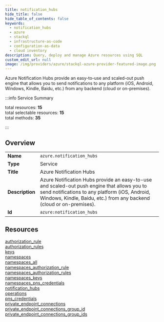 ```yaml
---
title: notification_hubs
hide_title: false
hide_table_of_contents: false
keywords:
  - notification_hubs
  - azure
  - stackql
  - infrastructure-as-code
  - configuration-as-data
  - cloud inventory
description: Query, deploy and manage Azure resources using SQL
custom_edit_url: null
image: /img/providers/azure/stackql-azure-provider-featured-image.png
---
```


Azure Notification Hubs provide an easy-to-use and scaled-out push engine that allows you to send notifications to any platform (iOS, Android, Windows, Kindle, Baidu, etc.) from any backend (cloud or on-premises).  
    
:::info Service Summary

<div class="row">
<div class="providerDocColumn">
<span>total resources:&nbsp;<b>15</b></span><br />
<span>total selectable resources:&nbsp;<b>15</b></span><br />
<span>total methods:&nbsp;<b>35</b></span><br />
</div>
</div>

:::

## Overview
<table><tbody>
<tr><td><b>Name</b></td><td><code>azure.notification_hubs</code></td></tr>
<tr><td><b>Type</b></td><td>Service</td></tr>
<tr><td><b>Title</b></td><td>Azure Notification Hubs</td></tr>
<tr><td><b>Description</b></td><td>Azure Notification Hubs provide an easy-to-use and scaled-out push engine that allows you to send notifications to any platform (iOS, Android, Windows, Kindle, Baidu, etc.) from any backend (cloud or on-premises).</td></tr>
<tr><td><b>Id</b></td><td><code>azure:notification_hubs</code></td></tr>
</tbody></table>

## Resources
<div class="row">
<div class="providerDocColumn">
<a href="/providers/azure/notification_hubs/authorization_rule/">authorization_rule</a><br />
<a href="/providers/azure/notification_hubs/authorization_rules/">authorization_rules</a><br />
<a href="/providers/azure/notification_hubs/keys/">keys</a><br />
<a href="/providers/azure/notification_hubs/namespaces/">namespaces</a><br />
<a href="/providers/azure/notification_hubs/namespaces_all/">namespaces_all</a><br />
<a href="/providers/azure/notification_hubs/namespaces_authorization_rule/">namespaces_authorization_rule</a><br />
<a href="/providers/azure/notification_hubs/namespaces_authorization_rules/">namespaces_authorization_rules</a><br />
<a href="/providers/azure/notification_hubs/namespaces_keys/">namespaces_keys</a><br />
</div>
<div class="providerDocColumn">
<a href="/providers/azure/notification_hubs/namespaces_pns_credentials/">namespaces_pns_credentials</a><br />
<a href="/providers/azure/notification_hubs/notification_hubs/">notification_hubs</a><br />
<a href="/providers/azure/notification_hubs/operations/">operations</a><br />
<a href="/providers/azure/notification_hubs/pns_credentials/">pns_credentials</a><br />
<a href="/providers/azure/notification_hubs/private_endpoint_connections/">private_endpoint_connections</a><br />
<a href="/providers/azure/notification_hubs/private_endpoint_connections_group_id/">private_endpoint_connections_group_id</a><br />
<a href="/providers/azure/notification_hubs/private_endpoint_connections_group_ids/">private_endpoint_connections_group_ids</a><br />
</div>
</div>
